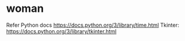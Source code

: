 # woman
Refer
Python docs https://docs.python.org/3/library/time.html
Tkinter: https://docs.python.org/3/library/tkinter.html
